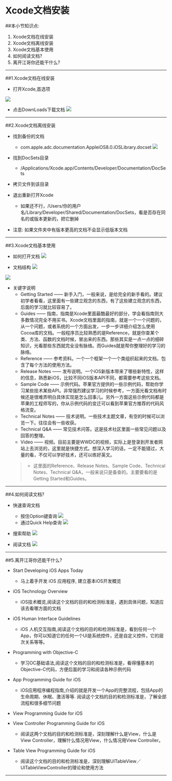 # Xcode文档安装
##本小节知识点:
1. Xcode文档在线安装
2. Xcode文档离线安装
3. Xcode文档基本使用
4. 如何阅读文档?
5. 离开江哥你还能干什么?

---

##1.Xcode文档在线安装
- 打开Xcode,首选项

![](images/a9/Snip20150529_1.png)

- 点击DownLoads下载文档
![](images/a9/Snip20150529_3.png)

---

##2.Xcode文档离线安装
- 找到备份的文档
    + com.apple.adc.documentation.AppleiOS8.0.iOSLibrary.docset
![](images/a9/Snip20150529_4.png)
- 找到DocSets目录
    +  /Applications/Xcode.app/Contents/Developer/Documentation/DocSets

- 拷贝文件到该目录

- 退出重新打开Xcode
    + 如果还不行，/Users/你的用户名/Library/Developer/Shared/Documentation/DocSets，看是否存在同名的或版本更新的，把它删掉

- 注意: 如果文件夹中有版本更高的文档不会显示低版本文档

---

##3.Xcode文档基本使用
- 如何打开文档
![](images/a9/Snip20150529_5.png)

- 文档结构
![](images/a9/Snip20150529_7.png)

![](images/a9/Snip20150529_10.png)

- 关键字说明
    + Getting Started —— 新手入门，一般来说，是给完全的新手看的。建议初学者看看，这里面有一些建立观念的东西，有了这些建立观念的东西，后面的学习就比较容易了。
    +  Guides —— 指南，指南是Xcode里面最酷最好的部分，学会看指南则大多数情况完全不用买书。Xcode文档里面的指南，就是一个一个问题的，从一个问题，或者系统的一个方面出发，一步一步详细介绍怎么使用Cocoa库的文档。一般程序员比较熟悉的是Reference，就是你查某个类、方法、函数的文档时候，冒出来的东西。那些其实是一点一点的细碎知识，光看那些东西就完全没有脉络。而Guides就是帮你整理好的学习的脉络。
    + Reference —— 参考资料。一个一个框架一个一个类组织起来的文档，包含了每个方法的使用方法。
    + Release Notes —— 发布说明。一个iOS新版本带来了哪些新特性，这样的信息，熟悉新iOS，比较不同iOS版本API不同，都需要参考这些文档。
    + Sample Code —— 示例代码。苹果官方提供的一些示例代码，帮助你学习某些技术某些API。非常强烈建议学习的时候参考，一方面光看文档有时候还是很难弄明白具体实现是怎么回事儿。另外一方面这些示例代码都是苹果的工程师写的，你从示例代码的变迁可以看到苹果官方推荐的代码风格流变。
    + Technical Notes —— 技术说明。一些技术主题文章，有空的时候可以浏览一下。往往会有一些收获。
    + Technical Q&A —— 常见技术问答。这是技术社区里面一些常见问题以及回答的整理。
    + Video —— 视频。目前主要是WWDC的视频，实际上是登录到开发者网站上去浏览的，这里就是快捷方式。想深入学习的话，一定不能错过，大量的看，不仅可以学好技术，还可以练好英文。
    >+ 这里面的Reference、Release Notes、Sample Code、Technical Notes、Technical Q&A，一般来说只是备查的。主要要看的是Getting Started和Guides。

---
##4.如何阅读文档?
- 快速查询文档
    + 按住Option键查询
![](images/a9/Snip20150529_11.png)
    + 通过Quick Help查询
![](images/a9/Snip20150529_15.png)

- 搜索帮助
![](images/a9/Snip20150529_19.png)

- 阅读文档
![](images/a9/Snip20150529_21.png)

---

##5.离开江哥你还能干什么?
- Start Developing iOS Apps Today
    + 马上着手开发 iOS 应用程序, 建立基本iOS开发概览

- iOS Technology Overview
    + iOS技术概览,阅读这个文档的目的和检测标准是，遇到具体问题，知道应该去看哪方面的文档

- iOS Human Interface Guidelines
    + iOS 人机交互指南,阅读这个文档的目的和检测标准是，看到任何一个App，你可以知道它的任何一个UI是系统控件，还是自定义控件，它的层次关系等等。

- Programming with Objective-C
    + 学习OC基础语法,阅读这个文档的目的和检测标准是，看得懂基本的Objective-C代码，方便后面的学习和阅读各种示例代码

- App Programming Guide for iOS
    + iOS应用程序编程指南,介绍的就是开发一个App的完整流程，包括App的生命周期、休眠、激活等等. 阅读这个文档的目的和检测标准是，了解全部流程和很多细节问题

- View Programming Guide for iOS
- View Controller Programming Guide for iOS
    + 阅读这两个文档的目的和检测标准是，深刻理解什么是View，什么是View Controller，理解什么情况用View，什么情况用View Controller。

- Table View Programming Guide for iOS
    + 阅读这个文档的目的和检测标准是，深刻理解UITableView／UITableViewController的理论和使用方法

---
